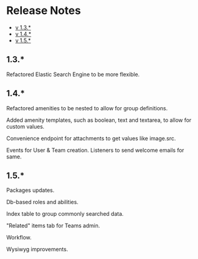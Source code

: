 # Release Notes

- [v 1.3.*](#v-1.3)
- [v 1.4.*](#v-1.4)
- [v 1.5.*](#v-1.5)

<a name="v-1.3"></a>
## 1.3.*

Refactored Elastic Search Engine to be more flexible.

<a name="v-1.4"></a>
## 1.4.*

Refactored amenities to be nested to allow for group definitions. 

Added amenity templates, such as boolean, text and textarea, to allow for custom values.

Convenience endpoint for attachments to get values like image.src.

Events for User & Team creation. Listeners to send welcome emails for same.

<a name="v-1.5"></a>
## 1.5.*

Packages updates.

Db-based roles and abilities.

Index table to group commonly searched data.

"Related" items tab for Teams admin.

Workflow.

Wysiwyg improvements.

